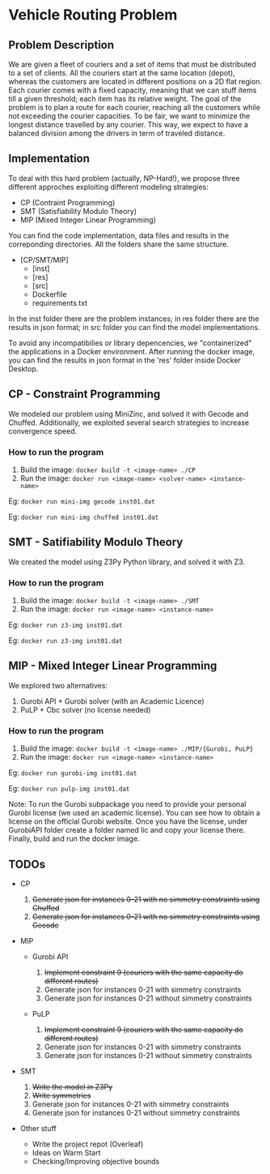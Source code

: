 # Vehicle Routing Problem

## Problem Description
We are given a fleet of couriers and a set of items that must be distributed to a set of clients. All the couriers start at the same location (depot), whereas the customers are located in different positions on a 2D flat region. Each courier comes with a fixed capacity, meaning that we can stuff items till a given threshold; each item has its relative weight.
The goal of the problem is to plan a route for each courier, reaching all the customers while not exceeding the courier capacities. To be fair, we want to minimize the longest distance travelled by any courier. This way, we expect to have a balanced division among the drivers in term of traveled distance.

## Implementation
To deal with this hard problem (actually, NP-Hard!), we propose three different approches exploiting different modeling strategies:

- CP (Contraint Programming)
- SMT (Satisfiability Modulo Theory)
- MIP (Mixed Integer Linear Programming)

You can find the code implementation, data files and results in the correponding directories. All the folders share the same structure.

- [CP/SMT/MIP]
	* [inst]
	* [res]
	* [src]
	* Dockerfile
	* requirements.txt

In the inst folder there are the problem instances; in res folder there are the results in json format; in src folder you can find the model implementations. 

To avoid any incompatibilies or library depencencies, we "containerized" the applications in a Docker environment. After running the docker image, you can find the results in json format in the 'res' folder inside Docker Desktop.

## CP - Constraint Programming
We modeled our problem using MiniZinc, and solved it with Gecode and Chuffed. Additionally, we exploited several search strategies to increase convergence speed.

### How to run the program
1. Build the image: `docker build -t <image-name> ./CP`
2. Run the image: `docker run <image-name> <solver-name> <instance-name>`

Eg: `docker run mini-img gecode inst01.dat`

Eg: `docker run mini-img chuffed inst01.dat`

## SMT - Satifiability Modulo Theory
We created the model using Z3Py Python library, and solved it with Z3.

### How to run the program
1. Build the image: `docker build -t <image-name> ./SMT`
2. Run the image: `docker run <image-name> <instance-name>`

Eg: `docker run z3-img inst01.dat`

Eg: `docker run z3-img inst01.dat`

## MIP - Mixed Integer Linear Programming
We explored two alternatives:
1. Gurobi API + Gurobi solver (with an Academic Licence)
2. PuLP + Cbc solver (no license needed)

### How to run the program
1. Build the image: `docker build -t <image-name> ./MIP/{Gurobi, PuLP}`
2. Run the image: `docker run <image-name> <instance-name>`

Eg: `docker run gurobi-img inst01.dat`

Eg: `docker run pulp-img inst01.dat`

Note: To run the Gurobi subpackage you need to provide your personal Gurobi license (we used an academic license). You can see how to obtain a license on the official Gurobi website. Once you have the license, under GurobiAPI folder create a folder named lic and copy your license there. Finally, build and run the docker image.

## TODOs

- CP
	1. ~~Generate json for instances 0-21 with no simmetry constraints using Chuffed~~
	2. ~~Generate json for instances 0-21 with no simmetry constraints using Gecode~~

- MIP
	* Gurobi API
		1. ~~Implement constraint 9 (couriers with the same capacity do different routes)~~
		2. Generate json for instances 0-21 with simmetry constraints
		3. Generate json for instances 0-21 without simmetry constraints

	* PuLP
		1. ~~Implement constraint 9 (couriers with the same capacity do different routes)~~
		2. Generate json for instances 0-21 with simmetry constraints
		3. Generate json for instances 0-21 without simmetry constraints

- SMT
	1. ~~Write the model in Z3Py~~
	2. ~~Write symmetries~~
	3. Generate json for instances 0-21 with simmetry constraints
	4. Generate json for instances 0-21 without simmetry constraints

- Other stuff
	* Write the project repot (Overleaf)
	* Ideas on Warm Start
	* Checking/Improving objective bounds

